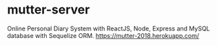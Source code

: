 # mutter-server
Online Personal Diary System with ReactJS, Node, Express and MySQL database with Sequelize ORM.
https://mutter-2018.herokuapp.com/
